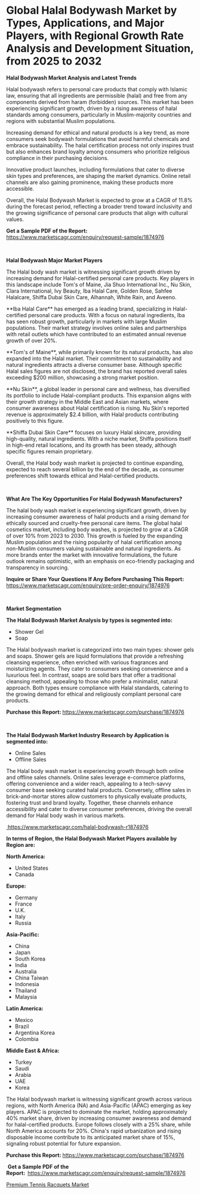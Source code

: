 <p><h1>Global Halal Bodywash Market by Types, Applications, and Major Players, with Regional Growth Rate Analysis and Development Situation, from 2025 to 2032</h1></p><p><strong>Halal Bodywash Market Analysis and Latest Trends</strong></p>
<p><p>Halal bodywash refers to personal care products that comply with Islamic law, ensuring that all ingredients are permissible (halal) and free from any components derived from haram (forbidden) sources. This market has been experiencing significant growth, driven by a rising awareness of halal standards among consumers, particularly in Muslim-majority countries and regions with substantial Muslim populations. </p><p>Increasing demand for ethical and natural products is a key trend, as more consumers seek bodywash formulations that avoid harmful chemicals and embrace sustainability. The halal certification process not only inspires trust but also enhances brand loyalty among consumers who prioritize religious compliance in their purchasing decisions. </p><p>Innovative product launches, including formulations that cater to diverse skin types and preferences, are shaping the market dynamics. Online retail channels are also gaining prominence, making these products more accessible. </p><p>Overall, the Halal Bodywash Market is expected to grow at a CAGR of 11.8% during the forecast period, reflecting a broader trend toward inclusivity and the growing significance of personal care products that align with cultural values.</p></p>
<p><strong>Get a Sample PDF of the Report:&nbsp;</strong> <a href="https://www.marketscagr.com/enquiry/request-sample/1874976?utm_campaign=2097&utm_medium=2&utm_source=Github&utm_content=ia&utm_term=10022025&utm_id=halal-bodywash">https://www.marketscagr.com/enquiry/request-sample/1874976</a></p>
<p>&nbsp;</p>
<p><strong>Halal Bodywash Major Market Players</strong></p>
<p><p>The Halal body wash market is witnessing significant growth driven by increasing demand for Halal-certified personal care products. Key players in this landscape include Tom's of Maine, Jia Shuo International Inc., Nu Skin, Clara International, Ivy Beauty, Iba Halal Care, Golden Rose, Sahfee Halalcare, Shiffa Dubai Skin Care, Alhannah, White Rain, and Aveeno.</p><p>**Iba Halal Care** has emerged as a leading brand, specializing in Halal-certified personal care products. With a focus on natural ingredients, Iba has seen robust growth, particularly in markets with large Muslim populations. Their market strategy involves online sales and partnerships with retail outlets which have contributed to an estimated annual revenue growth of over 20%.</p><p>**Tom's of Maine**, while primarily known for its natural products, has also expanded into the Halal market. Their commitment to sustainability and natural ingredients attracts a diverse consumer base. Although specific Halal sales figures are not disclosed, the brand has reported overall sales exceeding $200 million, showcasing a strong market position.</p><p>**Nu Skin**, a global leader in personal care and wellness, has diversified its portfolio to include Halal-compliant products. This expansion aligns with their growth strategy in the Middle East and Asian markets, where consumer awareness about Halal certification is rising. Nu Skin's reported revenue is approximately $2.4 billion, with Halal products contributing positively to this figure.</p><p>**Shiffa Dubai Skin Care** focuses on luxury Halal skincare, providing high-quality, natural ingredients. With a niche market, Shiffa positions itself in high-end retail locations, and its growth has been steady, although specific figures remain proprietary.</p><p>Overall, the Halal body wash market is projected to continue expanding, expected to reach several billion by the end of the decade, as consumer preferences shift towards ethical and Halal-certified products.</p></p>
<p>&nbsp;</p>
<p><strong>What Are The Key Opportunities For Halal Bodywash Manufacturers?</strong></p>
<p><p>The halal body wash market is experiencing significant growth, driven by increasing consumer awareness of halal products and a rising demand for ethically sourced and cruelty-free personal care items. The global halal cosmetics market, including body washes, is projected to grow at a CAGR of over 10% from 2023 to 2030. This growth is fueled by the expanding Muslim population and the rising popularity of halal certification among non-Muslim consumers valuing sustainable and natural ingredients. As more brands enter the market with innovative formulations, the future outlook remains optimistic, with an emphasis on eco-friendly packaging and transparency in sourcing.</p></p>
<p><strong>Inquire or Share Your Questions If Any Before Purchasing This Report:</strong> <a href="https://www.marketscagr.com/enquiry/pre-order-enquiry/1874976?utm_campaign=2097&utm_medium=2&utm_source=Github&utm_content=ia&utm_term=10022025&utm_id=halal-bodywash">https://www.marketscagr.com/enquiry/pre-order-enquiry/1874976</a></p>
<p>&nbsp;</p>
<p><strong>Market Segmentation</strong></p>
<p><strong>The Halal Bodywash Market Analysis by types is segmented into:</strong></p>
<p><ul><li>Shower Gel</li><li>Soap</li></ul></p>
<p><p>The Halal bodywash market is categorized into two main types: shower gels and soaps. Shower gels are liquid formulations that provide a refreshing cleansing experience, often enriched with various fragrances and moisturizing agents. They cater to consumers seeking convenience and a luxurious feel. In contrast, soaps are solid bars that offer a traditional cleansing method, appealing to those who prefer a minimalist, natural approach. Both types ensure compliance with Halal standards, catering to the growing demand for ethical and religiously compliant personal care products.</p></p>
<p><strong>Purchase this Report:&nbsp;</strong><a href="https://www.marketscagr.com/purchase/1874976?utm_campaign=2097&utm_medium=2&utm_source=Github&utm_content=ia&utm_term=10022025&utm_id=halal-bodywash">https://www.marketscagr.com/purchase/1874976</a></p>
<p>&nbsp;</p>
<p><strong>The Halal Bodywash Market Industry Research by Application is segmented into:</strong></p>
<p><ul><li>Online Sales</li><li>Offline Sales</li></ul></p>
<p><p>The Halal body wash market is experiencing growth through both online and offline sales channels. Online sales leverage e-commerce platforms, offering convenience and a wider reach, appealing to a tech-savvy consumer base seeking curated halal products. Conversely, offline sales in brick-and-mortar stores allow customers to physically evaluate products, fostering trust and brand loyalty. Together, these channels enhance accessibility and cater to diverse consumer preferences, driving the overall demand for Halal body wash in various markets.</p></p>
<p><a href="https://www.marketscagr.com/halal-bodywash-r1874976?utm_campaign=2097&utm_medium=2&utm_source=Github&utm_content=ia&utm_term=10022025&utm_id=halal-bodywash">&nbsp;https://www.marketscagr.com/halal-bodywash-r1874976</a></p>
<p><strong>In terms of Region, the Halal Bodywash Market Players available by Region are:</strong></p>
<p>
    <p> <strong> North America: </strong>
        <ul>
            <li>United States</li>
            <li>Canada</li>
        </ul>
        </p> 
    <p> <strong> Europe: </strong>
        <ul>
            <li>Germany</li>
            <li>France</li>
            <li>U.K.</li>
            <li>Italy</li>
            <li>Russia</li>
        </ul>
        </p> 
    <p> <strong> Asia-Pacific: </strong>
        <ul>
            <li>China</li>
            <li>Japan</li>
            <li>South Korea</li>
            <li>India</li>
            <li>Australia</li>
            <li>China Taiwan</li>
            <li>Indonesia</li>
            <li>Thailand</li>
            <li>Malaysia</li>
        </ul>
        </p> 
    <p> <strong> Latin America: </strong>
        <ul>
            <li>Mexico</li>
            <li>Brazil</li>
            <li>Argentina Korea</li>
            <li>Colombia</li>
        </ul>
        </p> 
    <p> <strong> Middle East & Africa: </strong>
        <ul>
            <li>Turkey</li>
            <li>Saudi</li>
            <li>Arabia</li>
            <li>UAE</li>
            <li>Korea</li>
        </ul>
    </p>
    </p>
<p><p>The Halal bodywash market is witnessing significant growth across various regions, with North America (NA) and Asia-Pacific (APAC) emerging as key players. APAC is projected to dominate the market, holding approximately 40% market share, driven by increasing consumer awareness and demand for halal-certified products. Europe follows closely with a 25% share, while North America accounts for 20%. China's rapid urbanization and rising disposable income contribute to its anticipated market share of 15%, signaling robust potential for future expansion.</p></p>
<p><strong>Purchase this Report: </strong><a href="https://www.marketscagr.com/purchase/1874976?utm_campaign=2097&utm_medium=2&utm_source=Github&utm_content=ia&utm_term=10022025&utm_id=halal-bodywash">https://www.marketscagr.com/purchase/1874976</a></p>
<p>&nbsp;<strong>Get a Sample PDF of the Report:&nbsp;&nbsp;</strong><a href="https://www.marketscagr.com/enquiry/request-sample/1874976?utm_campaign=2097&utm_medium=2&utm_source=Github&utm_content=ia&utm_term=10022025&utm_id=halal-bodywash">https://www.marketscagr.com/enquiry/request-sample/1874976</a></p>
<p><strong></strong></p>
<p><p><a href="https://github.com/FlorianWolf90/Market-Research-Report-List-1/blob/main/premium-tennis-racquets-market.md?utm_campaign=2097&utm_medium=2&utm_source=Github&utm_content=ia&utm_term=10022025&utm_id=halal-bodywash">Premium Tennis Racquets Market</a></p></p>